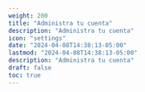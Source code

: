 ```yaml
---
weight: 200
title: "Administra tu cuenta"
description: "Administra tu cuenta"
icon: "settings"
date: "2024-04-08T14:38:13-05:00"
lastmod: "2024-04-08T14:38:13-05:00"
description: "Administra tu cuenta"
draft: false
toc: true
---
```

